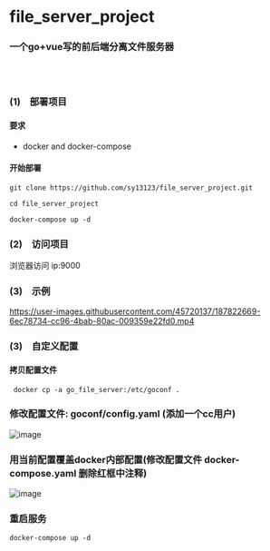 # file_server_project
### 一个go+vue写的前后端分离文件服务器
 <br>
<br>


### (1)&emsp;部署项目
#### 要求
  - docker and docker-compose
#### 开始部署
```
git clone https://github.com/sy13123/file_server_project.git
```
```
cd file_server_project
```
```
docker-compose up -d
```
### (2)&emsp;访问项目
浏览器访问 ip:9000


### (3)&emsp;示例



https://user-images.githubusercontent.com/45720137/187822669-6ec78734-cc96-4bab-80ac-009359e22fd0.mp4


### (3)&emsp;自定义配置
#### 拷贝配置文件
```
 docker cp -a go_file_server:/etc/goconf .
```
### 修改配置文件:  goconf/config.yaml (添加一个cc用户)
![image](https://user-images.githubusercontent.com/45720137/187824473-9efadbb1-ed91-4cac-8af3-a7926e51d8e8.png)

### 用当前配置覆盖docker内部配置(修改配置文件 docker-compose.yaml 删除红框中注释)
![image](https://user-images.githubusercontent.com/45720137/187824222-7aab9db8-a300-47f9-aaed-5bf25fb47452.png)

### 重启服务
```
docker-compose up -d
```


  
